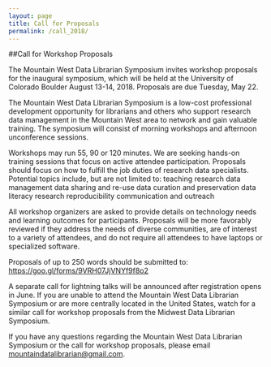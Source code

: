 ```yaml
---
layout: page
title: Call for Proposals
permalink: /call_2018/
---
```


##Call for Workshop Proposals

The Mountain West Data Librarian Symposium invites workshop proposals for the inaugural symposium, which will be held at the University of Colorado Boulder August 13-14, 2018. Proposals are due Tuesday, May 22.

The Mountain West Data Librarian Symposium is a low-cost professional development opportunity for librarians and others who support research data management in the Mountain West area to network and gain valuable training. The symposium will consist of morning workshops and afternoon unconference sessions. 

Workshops may run 55, 90 or 120 minutes. We are seeking hands-on training sessions that focus on active attendee participation. Proposals should focus on how to fulfill the job duties of research data specialists. Potential topics include, but are not limited to:
teaching research data management
data sharing and re-use
data curation and preservation
data literacy
research reproducibility
communication and outreach

All workshop organizers are asked to provide details on technology needs and learning outcomes for participants. Proposals will be more favorably reviewed if they address the needs of diverse communities, are of interest to a variety of attendees, and do not require all attendees to have laptops or specialized software.

Proposals of up to 250 words should be submitted to: https://goo.gl/forms/9VRH07JjVNYf9f8o2 

A separate call for lightning talks will be announced after registration opens in June. If you are unable to attend the Mountain West Data Librarian Symposium or are more centrally located in the United States, watch for a similar call for workshop proposals from the Midwest Data Librarian Symposium. 

If you have any questions regarding the Mountain West Data Librarian Symposium or the call for workshop proposals, please email mountaindatalibrarian@gmail.com. 
